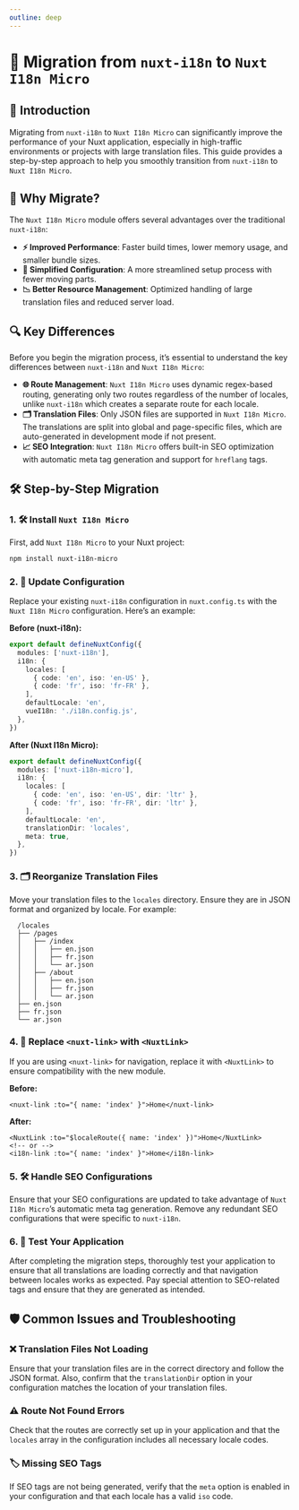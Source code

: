 ```yaml
---
outline: deep
---
```


# 🔄 Migration from `nuxt-i18n` to `Nuxt I18n Micro`

## 📖 Introduction

Migrating from `nuxt-i18n` to `Nuxt I18n Micro` can significantly improve the performance of your Nuxt application, especially in high-traffic environments or projects with large translation files. This guide provides a step-by-step approach to help you smoothly transition from `nuxt-i18n` to `Nuxt I18n Micro`.

## 🚀 Why Migrate?

The `Nuxt I18n Micro` module offers several advantages over the traditional `nuxt-i18n`:

- **⚡ Improved Performance**: Faster build times, lower memory usage, and smaller bundle sizes.
- **🔧 Simplified Configuration**: A more streamlined setup process with fewer moving parts.
- **📉 Better Resource Management**: Optimized handling of large translation files and reduced server load.

## 🔍 Key Differences

Before you begin the migration process, it’s essential to understand the key differences between `nuxt-i18n` and `Nuxt I18n Micro`:

- **🌐 Route Management**: `Nuxt I18n Micro` uses dynamic regex-based routing, generating only two routes regardless of the number of locales, unlike `nuxt-i18n` which creates a separate route for each locale.
- **🗂️ Translation Files**: Only JSON files are supported in `Nuxt I18n Micro`. The translations are split into global and page-specific files, which are auto-generated in development mode if not present.
- **📈 SEO Integration**: `Nuxt I18n Micro` offers built-in SEO optimization with automatic meta tag generation and support for `hreflang` tags.

## 🛠️ Step-by-Step Migration

### 1. 🛠️ Install `Nuxt I18n Micro`

First, add `Nuxt I18n Micro` to your Nuxt project:

```bash
npm install nuxt-i18n-micro
```

### 2. 🔄 Update Configuration

Replace your existing `nuxt-i18n` configuration in `nuxt.config.ts` with the `Nuxt I18n Micro` configuration. Here’s an example:

**Before (nuxt-i18n):**

```typescript
export default defineNuxtConfig({
  modules: ['nuxt-i18n'],
  i18n: {
    locales: [
      { code: 'en', iso: 'en-US' },
      { code: 'fr', iso: 'fr-FR' },
    ],
    defaultLocale: 'en',
    vueI18n: './i18n.config.js',
  },
})
```

**After (Nuxt I18n Micro):**

```typescript
export default defineNuxtConfig({
  modules: ['nuxt-i18n-micro'],
  i18n: {
    locales: [
      { code: 'en', iso: 'en-US', dir: 'ltr' },
      { code: 'fr', iso: 'fr-FR', dir: 'ltr' },
    ],
    defaultLocale: 'en',
    translationDir: 'locales',
    meta: true,
  },
})
```

### 3. 🗂️ Reorganize Translation Files

Move your translation files to the `locales` directory. Ensure they are in JSON format and organized by locale. For example:

```plaintext
  /locales
  ├── /pages
  │   ├── /index
  │   │   ├── en.json
  │   │   ├── fr.json
  │   │   └── ar.json
  │   ├── /about
  │   │   ├── en.json
  │   │   ├── fr.json
  │   │   └── ar.json
  ├── en.json
  ├── fr.json
  └── ar.json
```

### 4. 🔗 Replace `<nuxt-link>` with `<NuxtLink>`

If you are using `<nuxt-link>` for navigation, replace it with `<NuxtLink>` to ensure compatibility with the new module.

**Before:**

```vue
<nuxt-link :to="{ name: 'index' }">Home</nuxt-link>
```

**After:**

```vue
<NuxtLink :to="$localeRoute({ name: 'index' })">Home</NuxtLink>
<!-- or -->
<i18n-link :to="{ name: 'index' }">Home</i18n-link>
```

### 5. 🛠️ Handle SEO Configurations

Ensure that your SEO configurations are updated to take advantage of `Nuxt I18n Micro`’s automatic meta tag generation. Remove any redundant SEO configurations that were specific to `nuxt-i18n`.

### 6. 🧪 Test Your Application

After completing the migration steps, thoroughly test your application to ensure that all translations are loading correctly and that navigation between locales works as expected. Pay special attention to SEO-related tags and ensure that they are generated as intended.

## 🛡️ Common Issues and Troubleshooting

### ❌ Translation Files Not Loading

Ensure that your translation files are in the correct directory and follow the JSON format. Also, confirm that the `translationDir` option in your configuration matches the location of your translation files.

### ⚠️ Route Not Found Errors

Check that the routes are correctly set up in your application and that the `locales` array in the configuration includes all necessary locale codes.

### 🏷️ Missing SEO Tags

If SEO tags are not being generated, verify that the `meta` option is enabled in your configuration and that each locale has a valid `iso` code.
